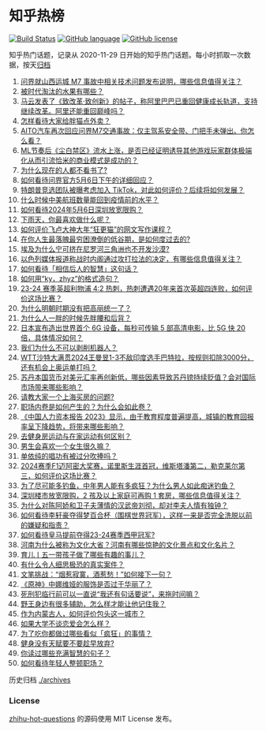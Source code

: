 # 知乎热榜
[![Build Status](https://github.com/ToWeLong/zhihu-hot-questions/workflows/CI/badge.svg)](https://github.com/ToWeLong/zhihu-hot-questions/actions)
[![GitHub language](https://img.shields.io/badge/language-golang-orange.svg)](https://golang.org/)
[![GitHub license](https://img.shields.io/github/license/ToWeLong/zhihu-hot-questions)](https://github.com/ToWeLong/zhihu-hot-questions/blob/main/LICENSE)

知乎热门话题，记录从 2020-11-29 日开始的知乎热门话题。每小时抓取一次数据，按天[归档](./archives)

<!-- BEGIN -->

1. [问界就山西运城 M7 事故中相关技术问题发布说明，哪些信息值得关注？](https://www.zhihu.com/question/655131747)
1. [被时代淘汰的水果有哪些？](https://www.zhihu.com/question/646904142)
1. [马云发表了《致改革·致创新》的帖子，称阿里巴巴已重回健康成长轨道，支持继续改革。阿里还能重回巅峰吗？](https://www.zhihu.com/question/652530940)
1. [怎样看待大家给胖猫点外卖？](https://www.zhihu.com/question/654924742)
1. [AITO汽车再次回应问界M7交通事故：仅主驾系安全带、门把手未弹出。你怎么看？](https://www.zhihu.com/question/655132023)
1. [ML节奏后《尘白禁区》流水上涨，是否已经证明诱导其他游戏玩家群体极端化从而引流恰米的商业模式是成功的？](https://www.zhihu.com/question/654949037)
1. [为什么现在的人都不看书了?](https://www.zhihu.com/question/654934957)
1. [如何看待问界官方5月6日下午的详细回应？](https://www.zhihu.com/question/655131756)
1. [特朗普竞选团队被曝考虑加入 TikTok，对此如何评价？后续将如何发展？](https://www.zhihu.com/question/655139351)
1. [什么时候中美航班数量能回到疫情前的水平？](https://www.zhihu.com/question/654281460)
1. [如何看待2024年5月6日深圳放宽限购？](https://www.zhihu.com/question/655161019)
1. [下雨天，你最喜欢做什么呢？](https://www.zhihu.com/question/654933398)
1. [如何评价飞卢大神大年“狂更猫”的网文写作课程？](https://www.zhihu.com/question/654714286)
1. [在你人生最落魄最穷困潦倒的低谷期，是如何度过去的?](https://www.zhihu.com/question/648904444)
1. [埃及为什么宁可挤在尼罗河三角洲也不开发沙漠?](https://www.zhihu.com/question/654692857)
1. [以色列媒体报道称战时内阁通过攻打拉法的决定，有哪些信息值得关注？](https://www.zhihu.com/question/655152661)
1. [如何看待「相信后人的智慧」这句话？](https://www.zhihu.com/question/540794192)
1. [如何用“ky，zhyz”的格式造句？](https://www.zhihu.com/question/652372817)
1. [23-24 赛季英超利物浦 4:2 热刺，热刺遭遇20年来首次英超四连败，如何评价这场比赛？](https://www.zhihu.com/question/655068589)
1. [为什么明朝时期没有把高丽统一了？](https://www.zhihu.com/question/536400442)
1. [为什么人一胖的时候先胖腰和后背？](https://www.zhihu.com/question/653434377)
1. [日本宣布造出世界首个 6G 设备，每秒可传输 5 部高清电影，比 5G 快 20 倍，具体情况如何？](https://www.zhihu.com/question/655121874)
1. [我们为什么不可以剥削机器人？](https://www.zhihu.com/question/392551210)
1. [WTT沙特大满贯2024王曼昱1-3不敌印度选手巴特拉，按规则扣除3000分，还有机会上奥运单打吗？](https://www.zhihu.com/question/655160220)
1. [苏丹本国货币对美元汇率再创新低，哪些因素导致苏丹镑持续贬值？会对国际市场带来哪些影响？](https://www.zhihu.com/question/655096951)
1. [请教大家一个上海买房的问题?](https://www.zhihu.com/question/651788888)
1. [职场内卷是如何产生的？为什么会如此卷？](https://www.zhihu.com/question/654454958)
1. [《中国人力资本报告 2023》显示，由于教育程度普遍提高，城镇的教育回报率呈下降趋势，将带来哪些影响？](https://www.zhihu.com/question/655096160)
1. [去健身房运动与在家运动有何区别？](https://www.zhihu.com/question/653795784)
1. [男生会喜欢一个女生很久嘛？](https://www.zhihu.com/question/519651649)
1. [单依纯的唱功有被过分吹捧吗？](https://www.zhihu.com/question/549202526)
1. [2024赛季F1迈阿密大奖赛，诺里斯生涯首冠，维斯塔潘第二，勒克莱尔第三，如何评价这场比赛？](https://www.zhihu.com/question/655073753)
1. [为了尽可能多钓鱼，中年男人能有多疯狂？为什么男人如此痴迷钓鱼？](https://www.zhihu.com/question/653305688)
1. [深圳楼市放宽限购，2 孩及以上家庭可再购 1 套房，哪些信息值得关注？](https://www.zhihu.com/question/655163653)
1. [为什么对陈阿娇和卫子夫薄情的汉武帝刘彻，却对李夫人情有独钟？](https://www.zhihu.com/question/497100821)
1. [如何看待李轩豪夺得梦百合杯（围棋世界冠军），这样一来是否完全洗脱以前的嫌疑和指责？](https://www.zhihu.com/question/654956915)
1. [如何看待皇马提前夺得23-24赛季西甲冠军?](https://www.zhihu.com/question/654987824)
1. [河南为什么被称为文化大省？河南有哪些惊艳的文化景点和文化名片？](https://www.zhihu.com/question/614018523)
1. [育儿丨五一带孩子做了哪些有趣的事儿？](https://www.zhihu.com/question/654998338)
1. [有什么令人细思极恐的真实案件？](https://www.zhihu.com/question/334828112)
1. [文笔挑战：“烟惹寂寞，酒惹愁！”如何接下一句？](https://www.zhihu.com/question/655086114)
1. [《原神》中娜维娅的服饰是否过于华丽了？](https://www.zhihu.com/question/655033505)
1. [死刑犯临行前可以一直说“我还有句话要说”，来拖时间嘛？](https://www.zhihu.com/question/636100960)
1. [野王身边有很多辅助，怎么样才能让他记住我？](https://www.zhihu.com/question/414920790)
1. [作为内蒙古人，如何评价包头这一城市？](https://www.zhihu.com/question/645835671)
1. [如果大学不谈恋爱会怎么样？](https://www.zhihu.com/question/654110033)
1. [为了吃你都做过哪些看似「疯狂」的事情？](https://www.zhihu.com/question/653432327)
1. [健身没有天赋要不要趁早放弃?](https://www.zhihu.com/question/654361628)
1. [你读过哪些充满智慧的句子？](https://www.zhihu.com/question/655071387)
1. [如何看待年轻人整顿职场？](https://www.zhihu.com/question/654715640)

<!-- END -->

历史归档 [./archives](./archives)


### License
[zhihu-hot-questions](https://github.com/towelong/zhihu-hot-questions) 的源码使用 MIT License 发布。